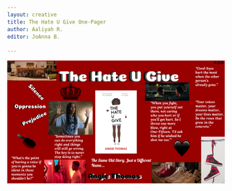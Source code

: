 ```yaml
---
layout: creative
title: The Hate U Give One-Pager
author: Aaliyah R.
editor: JoAnna B.

---
```

![](/uploads/creative-one-pager-the-hurt-you-give-by-aaliyah-r.png)
